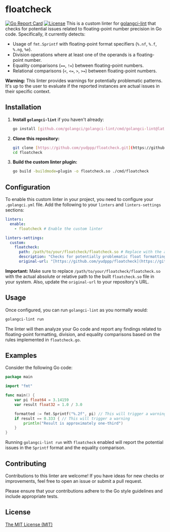 # floatcheck

[![Go Report Card](https://goreportcard.com/badge/github.com/yudppp/floatcheck)](https://goreportcard.com/report/github.com/yudppp/floatcheck)
[![License](https://img.shields.io/badge/License-MIT-yellow.svg)](https://opensource.org/licenses/MIT)
This is a custom linter for [golangci-lint](https://golangci-lint.run/) that checks for potential issues related to floating-point number precision in Go code. Specifically, it currently detects:

- Usage of `fmt.Sprintf` with floating-point format specifiers (`%.nf`, `%.f`, `%.ng`, `%e`).
- Division operations where at least one of the operands is a floating-point number.
- Equality comparisons (`==`, `!=`) between floating-point numbers.
- Relational comparisons (`<`, `<=`, `>`, `>=`) between floating-point numbers.

**Warning:** This linter provides warnings for potentially problematic patterns. It's up to the user to evaluate if the reported instances are actual issues in their specific context.

## Installation

1.  **Install `golangci-lint`** if you haven't already:
    ```bash
    go install [github.com/golangci/golangci-lint/cmd/golangci-lint@latest](https://github.com/golangci/golangci-lint/cmd/golangci-lint@latest)
    ```

2.  **Clone this repository:**
    ```bash
    git clone [https://github.com/yudppp/floatcheck.git](https://github.com/yudppp/floatcheck.git)
    cd floatcheck
    ```

3.  **Build the custom linter plugin:**
    ```bash
    go build -buildmode=plugin -o floatcheck.so ./cmd/floatcheck
    ```

## Configuration

To enable this custom linter in your project, you need to configure your `.golangci.yml` file. Add the following to your `linters` and `linters-settings` sections:

```yaml
linters:
  enable:
    - floatcheck # Enable the custom linter

linters-settings:
  custom:
    floatcheck:
      path: /path/to/your/floatcheck/floatcheck.so # Replace with the actual path to floatcheck.so
      description: "Checks for potentially problematic float formatting and operations"
      original-url: "[https://github.com/yudppp/floatcheck](https://github.com/yudppp/floatcheck)" 
````

**Important:** Make sure to replace `/path/to/your/floatcheck/floatcheck.so` with the actual absolute or relative path to the built `floatcheck.so` file in your system. Also, update the `original-url` to your repository's URL.

## Usage

Once configured, you can run `golangci-lint` as you normally would:

```bash
golangci-lint run
```

The linter will then analyze your Go code and report any findings related to floating-point formatting, division, and equality comparisons based on the rules implemented in `floatcheck.go`.

## Examples

Consider the following Go code:

```go
package main

import "fmt"

func main() {
	var pi float64 = 3.14159
	var result float32 = 1.0 / 3.0

	formatted := fmt.Sprintf("%.2f", pi) // This will trigger a warning
	if result == 0.333 { // This will trigger a warning
		println("Result is approximately one-third")
	}
}
```

Running `golangci-lint run` with `floatcheck` enabled will report the potential issues in the `Sprintf` format and the equality comparison.

## Contributing

Contributions to this linter are welcome\! If you have ideas for new checks or improvements, feel free to open an issue or submit a pull request.

Please ensure that your contributions adhere to the Go style guidelines and include appropriate tests.

## License

[The MIT License (MIT)](https://github.com/yudppp/pprof-mcp-agent/blob/main/LICENSE)

